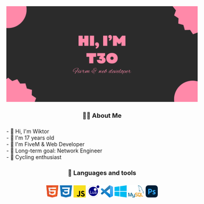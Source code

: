 <img src="https://cdn.discordapp.com/attachments/977673745340694578/1213143714327957555/teo_bg.png?ex=65f46720&is=65e1f220&hm=c8eff114daa4db5b694ac418a52e750e6d5931e9f570d6599be891c9f51062b9&" alt="">

###

<img src="assets/teo_bg.png" alt="">

<h3 align="center">👩‍💻 About Me</h3>

###

<p align="left">- 🩷 Hi, I'm Wiktor<br>- 🤍 I'm 17 years old<br>- 🩷 I'm FiveM & Web Developer<br>- 🤍 Long-term goal: Network Engineer <br>- 🩷 Cycling enthusiast</p>

###

<h3 align="center">📨 Languages and tools</h3>

###

<p align="center">
    <img src="assets/html5.226x256.png" alt="" height="32" width="32">
    <img src="assets/css3-plain.225x256.png" alt="" height="32" width="32">
    <img src="assets/javascript-js.256x256.png" alt="" height="32" width="32">
    <img src="assets/file-type-lua.256x256.png" alt="" height="32" width="32">
    <img src="assets/visual-studio-code.256x255.png" alt="" height="32" width="32">
    <img src="assets/windows-azure.256x256.png" alt="" height="32" width="32">
    <img src="assets/mysql-original-wordmark.256x133.png" alt="" height="32" width="42">
    <img src="assets/photoshop.png" alt="" height="32" width="32">
</p>

###
